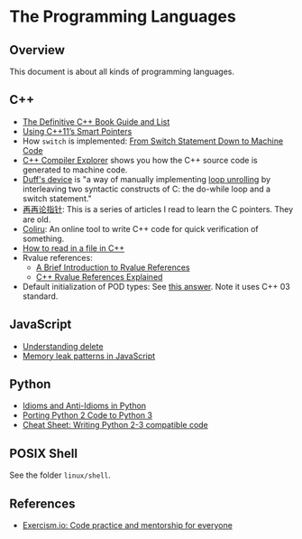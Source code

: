 # The Programming Languages

## Overview

This document is about all kinds of programming languages.

## C++

- [The Definitive C++ Book Guide and List](https://stackoverflow.com/questions/388242/the-definitive-c-book-guide-and-list)
- [Using C++11’s Smart Pointers](http://umich.edu/~eecs381/handouts/C++11_smart_ptrs.pdf)
- How `switch` is implemented: [From Switch Statement Down to Machine Code](http://lazarenko.me/switch/)
- [C++ Compiler Explorer](https://godbolt.org/) shows you how the C++ source code is generated to machine code.
- [Duff's device](https://en.wikipedia.org/wiki/Duff%27s_device) is "a way of manually implementing [loop unrolling](https://en.wikipedia.org/wiki/Loop_unrolling) by interleaving two syntactic constructs of C: the do-while loop and a switch statement."
- [再再论指针](https://blog.csdn.net/megaboy/article/details/482783): This is a series of articles I read to learn the C pointers. They are old.
- [Coliru](https://coliru.stacked-crooked.com/): An online tool to write C++ code for quick verification of something.
- [How to read in a file in C++](http://insanecoding.blogspot.com/2011/11/how-to-read-in-file-in-c.html)
- Rvalue references:
  - [A Brief Introduction to Rvalue References](https://www.artima.com/cppsource/rvalue.html)
  - [C++ Rvalue References Explained](http://thbecker.net/articles/rvalue_references/section_01.html)
- Default initialization of POD types: See [this answer](https://stackoverflow.com/a/15212447/630364). Note it uses C++ 03 standard.

## JavaScript

- [Understanding delete](http://perfectionkills.com/understanding-delete/)
- [Memory leak patterns in JavaScript](https://www.ibm.com/developerworks/web/library/wa-memleak/)

## Python

- [Idioms and Anti-Idioms in Python](https://docs.python.org/3.1/howto/doanddont.html)
- [Porting Python 2 Code to Python 3](https://docs.python.org/3/howto/pyporting.html)
- [Cheat Sheet: Writing Python 2-3 compatible code](http://python-future.org/compatible_idioms.html)

## POSIX Shell

See the folder `linux/shell`.

## References

- [Exercism.io: Code practice and mentorship for everyone](https://exercism.io/)
